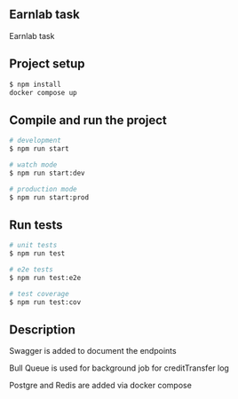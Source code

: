 
## Earnlab task

Earnlab task
## Project setup

```bash
$ npm install
docker compose up
```

## Compile and run the project

```bash
# development
$ npm run start

# watch mode
$ npm run start:dev

# production mode
$ npm run start:prod
```

## Run tests

```bash
# unit tests
$ npm run test

# e2e tests
$ npm run test:e2e

# test coverage
$ npm run test:cov
```

## Description

Swagger is added to document the endpoints

Bull Queue is used for background job for creditTransfer log

Postgre and Redis are added via docker compose